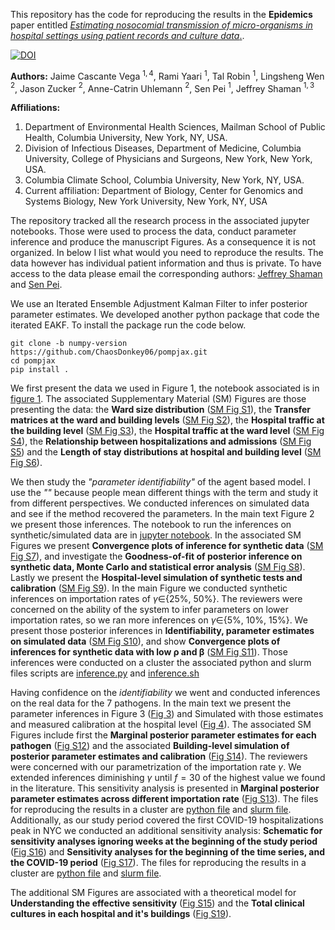 This repository has the code for reproducing the results in the **Epidemics** paper entitled [*Estimating nosocomial transmission of micro-organisms in hospital settings using patient records and culture data*.](https://www.sciencedirect.com/science/article/pii/S1755436525000052).

[![DOI](https://zenodo.org/badge/817876760.svg)](https://doi.org/10.1016/j.epidem.2025.100817)


**Authors:** Jaime Cascante Vega $^{1,4}$, Rami Yaari $^{1}$, Tal Robin $^{1}$, Lingsheng Wen $^{2}$, Jason Zucker $^{2}$, Anne-Catrin Uhlemann $^{2}$, Sen Pei $^{1}$, Jeffrey Shaman $^{1,3}$

**Affiliations:** 

1. Department of Environmental Health Sciences, Mailman School of Public Health, Columbia University, New York, NY, USA.
2. Division of Infectious Diseases, Department of Medicine, Columbia University, College of Physicians and Surgeons, New York, New York, USA.
3. Columbia Climate School, Columbia University, New York, NY, USA.
4. Current affiliation: Department of Biology, Center for Genomics and Systems Biology, New York University, New York, NY, USA

The repository tracked all the research process in the associated jupyter notebooks. Those were used to process the data, conduct parameter inference and produce the manuscript Figures. As a consequence it is not organized. In below I list what would you need to reproduce the results. The data however has individual patient information and thus is private. To have access to the data please email the corresponding authors: [Jeffrey Shaman](https://www.publichealth.columbia.edu/profile/jeffrey-shaman-phd) and [Sen Pei](https://www.publichealth.columbia.edu/profile/sen-pei).

We use an Iterated Ensemble Adjustment Kalman Filter to infer posterior parameter estimates. We developed another python package that code the iterated EAKF. To install the package run the code below.

    git clone -b numpy-version https://github.com/ChaosDonkey06/pompjax.git
    cd pompjax
    pip install .

We first present the data we used in Figure 1, the notebook associated is in [figure 1](manuscript/Fig1.ipynb). The associated Supplementary Material (SM) Figures are those presenting the data: the **Ward size distribution** ([SM Fig S1](manuscript/Fig1.ipynb)), the **Transfer matrices at the ward and building levels** ([SM Fig S2](manuscript/TransferWardAndBuildingLevel.ipynb)), the **Hospital traffic at the building level** ([SM Fig S3](manuscript/SI_Figures2.ipynb)), the **Hospital traffic at the ward level** ([SM Fig S4](manuscript/SI_Figures2.ipynb)), the **Relationship between hospitalizations and admissions** ([SM Fig S5](manuscript/SI_Figures2.ipynb)) and the **Length of stay distributions at hospital and building level** ([SM Fig S6](manuscript/AverageLOSInHospital2.ipynb)).

We then study the *"parameter identifiability"* of the agent based model. I use the *""* because people mean different things with the term and study it from different perspectives. We conducted inferences on simulated data and see if the method recovered the parameters. In the main text Figure 2 we present those inferences. The notebook to run the inferences on synthetic/simulated data are in [jupyter notebook](abm/WithoutShrinking_SyntheticLarge.ipynb). In the associated SM Figures we present **Convergence plots of inference for synthetic data** ([SM Fig S7](manuscript/ConvergencePlots.ipynb)), and investigate the **Goodness-of-fit of posterior inference on synthetic data, Monte Carlo and statistical error analysis** ([SM Fig S8](abm/MCE_synthetic.ipynb)). Lastly we present the **Hospital-level simulation of synthetic tests and calibration** ([SM Fig S9]()). In the main Figure we conducted synthetic inferences on importation rates of $\gamma\in${25\%, 50\%}. The reviewers were concerned on the ability of the system to infer parameters on lower importation rates, so we ran more inferences on $\gamma\in${5\%, 10\%, 15\%}. We present those posterior inferences in **Identifiability, parameter estimates on simulated data** ([SM Fig S10](abm/reviews_epidemics/synthetic_inference.ipynb)), and show **Convergence plots of inferences for synthetic data with low $\mathbf{\rho}$ and $\mathbf{\beta}$** ([SM Fig S11](abm/reviews_epidemics/synthetic_inference.ipynb)). Those inferences were conducted on a cluster the associated python and slurm files scripts are [inference.py](/abm/reviews_epidemics/synthetic_inference.py) and [inference.sh](/abm/reviews_epidemics/synthetic_inferences.sh)

Having confidence on the *identifiability* we went and conducted inferences on the real data for the 7 pathogens. In the main text we present the parameter inferences in Figure 3 ([Fig 3](manuscript/Fig3and4.ipynb)) and Simulated with those estimates and measured calibration at the hospital level ([Fig 4](manuscript/Fig3and4.ipynb)). The associated SM Figures include first the **Marginal posterior parameter estimates for each pathogen** ([Fig S12](manuscript/Fig3and4.ipynb)) and the associated **Building-level simulation of posterior parameter estimates and calibration** ([Fig S14]()). The reviewers were concerned with our parametrization of the importation rate $\gamma$. We extended inferences diminishing $\gamma$ until $f=30%$ of the highest value we found in the literature. This sensitivity analysis is presented in **Marginal posterior parameter estimates across different importation rate** ([Fig S13](abm/reviews_epidemics/gamma_sensitivity.ipynb)). The files for reproducing the results in a cluster are [python file](abm/reviews_epidemics/gamma_sensitivity.py) and [slurm file](abm/reviews_epidemics/gamma_sensitivity.sh).
Additionally, as our study period covered the first COVID-19 hospitalizations peak in NYC we conducted an additional sensitivity analysis: **Schematic for sensitivity analyses ignoring weeks at the beginning of the study period** ([Fig S16](abm/reviews_epidemics/covid_sense_schematic.ipynb)) and **Sensitivity analyses for the beginning of the time series, and the COVID-19 period** ([Fig S17](abm/reviews_epidemics/covid_sensitivity.ipynb)). The files for reproducing the results in a cluster are [python file](abm/reviews_epidemics/covid_period_sensitivity_no_readmission.py) and [slurm file](abm/reviews_epidemics/synthetic_covid_period_sensitivity1.sh).


The additional SM Figures are associated with a theoretical model for **Understanding the effective sensitivity** ([Fig S15](/manuscript/EffectiveSensitivity.ipynb)) and the **Total clinical cultures in each hospital and it's buildings** ([Fig S19](/manuscript/TestPerBuildingWard.ipynb)).
